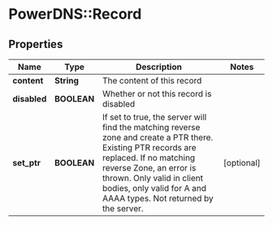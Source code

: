 # PowerDNS::Record

## Properties
Name | Type | Description | Notes
------------ | ------------- | ------------- | -------------
**content** | **String** | The content of this record | 
**disabled** | **BOOLEAN** | Whether or not this record is disabled | 
**set_ptr** | **BOOLEAN** | If set to true, the server will find the matching reverse zone and create a PTR there. Existing PTR records are replaced. If no matching reverse Zone, an error is thrown. Only valid in client bodies, only valid for A and AAAA types. Not returned by the server. | [optional] 


